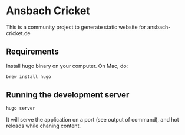 Ansbach Cricket
===============
This is a community project to generate static website for ansbach-cricket.de

## Requirements
Install hugo binary on your computer.
On Mac, do:

```bash
brew install hugo
```

## Running the development server
```bash
hugo server
```
It will serve the application on a port (see output of command), and hot reloads while chaning content.
